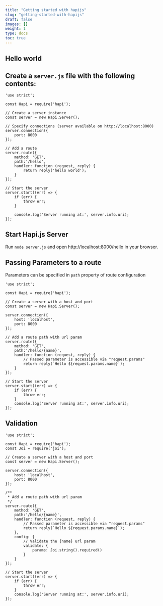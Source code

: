 ```yaml
---
title: "Getting started with hapijs"
slug: "getting-started-with-hapijs"
draft: false
images: []
weight: 1
type: docs
toc: true
---
```


## Hello world
Create a `server.js` file with the following contents:
----------------------------------------------------

<!-- language: lang-js -->
    'use strict';

    const Hapi = require('hapi');

    // Create a server instance
    const server = new Hapi.Server();

    // Specify connections (server available on http://localhost:8000)
    server.connection({ 
        port: 8000 
    });

    // Add a route
    server.route({
        method: 'GET',
        path:'/hello', 
        handler: function (request, reply) {
            return reply('hello world');
        }
    });

    // Start the server
    server.start((err) => {
        if (err) {
            throw err;
        }

        console.log('Server running at:', server.info.uri);
    });

Start Hapi.js Server
----------------------

Run `node server.js` and open http://localhost:8000/hello in your browser.

## Passing Parameters to a route
Parameters can be specified in `path` property of route configuration

<!-- language: lang-js -->
    'use strict';

    const Hapi = require('hapi');

    // Create a server with a host and port
    const server = new Hapi.Server();

    server.connection({ 
        host: 'localhost', 
        port: 8000 
    });

    // Add a route path with url param
    server.route({
        method: 'GET',
        path:'/hello/{name}', 
        handler: function (request, reply) {
            // Passed parameter is accessible via "request.params" 
            return reply(`Hello ${request.params.name}`);
        }
    });

    // Start the server
    server.start((err) => {
        if (err) {
            throw err;
        }
        console.log('Server running at:', server.info.uri);
    });


## Validation
<!-- language: lang-js -->
    'use strict';
    
    const Hapi = require('hapi');
    const Joi = require('joi');
    
    // Create a server with a host and port
    const server = new Hapi.Server();
    
    server.connection({ 
        host: 'localhost', 
        port: 8000 
    });
    
    /**
     * Add a route path with url param
     */
    server.route({
        method: 'GET',
        path:'/hello/{name}', 
        handler: function (request, reply) {
            // Passed parameter is accessible via "request.params" 
            return reply(`Hello ${request.params.name}`);
        },
        config: {
            // Validate the {name} url param
            validate: {
                params: Joi.string().required()
            }
        }
    });
    
    // Start the server
    server.start((err) => {
        if (err) {
            throw err;
        }
        console.log('Server running at:', server.info.uri);
    });

